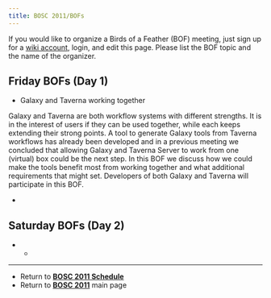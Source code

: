 ```yaml
---
title: BOSC 2011/BOFs
---
```


If you would like to organize a Birds of a Feather (BOF) meeting, just
sign up for a [ wiki account](Special:Userlogin "wikilink"), login, and
edit this page. Please list the BOF topic and the name of the organizer.

Friday BOFs (Day 1)
-------------------

-   Galaxy and Taverna working together

  
  
Galaxy and Taverna are both workflow systems with different strengths.
It is in the interest of users if they can be used together, while each
keeps extending their strong points. A tool to generate Galaxy tools
from Taverna workflows has already been developed and in a previous
meeting we concluded that allowing Galaxy and Taverna Server to work
from one (virtual) box could be the next step. In this BOF we discuss
how we could make the tools benefit most from working together and what
additional requirements that might set. Developers of both Galaxy and
Taverna will participate in this BOF.

-   

Saturday BOFs (Day 2)
---------------------

-   -   

------------------------------------------------------------------------

-   Return to **[ BOSC 2011 Schedule](BOSC_2011_Schedule "wikilink")**
-   Return to **[ BOSC 2011](BOSC_2011 "wikilink")** main page

